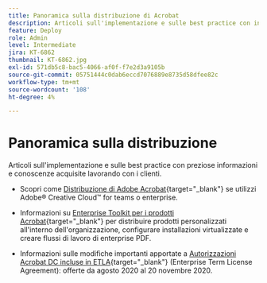 ```yaml
---
title: Panoramica sulla distribuzione di Acrobat
description: Articoli sull'implementazione e sulle best practice con informazioni e conoscenze preziose acquisite collaborando con i clienti
feature: Deploy
role: Admin
level: Intermediate
jira: KT-6862
thumbnail: KT-6862.jpg
exl-id: 571db5c8-bac5-4066-af0f-f7e2d3a9105b
source-git-commit: 05751444c0dab6eccd7076889e8735d58dfee82c
workflow-type: tm+mt
source-wordcount: '108'
ht-degree: 4%

---
```


# Panoramica sulla distribuzione

Articoli sull&#39;implementazione e sulle best practice con preziose informazioni e conoscenze acquisite lavorando con i clienti.

* Scopri come [Distribuzione di Adobe Acrobat](https://helpx.adobe.com/enterprise/using/deploying-acrobat.html){target="_blank"} se utilizzi Adobe® Creative Cloud™ for teams o enterprise.

* Informazioni su [Enterprise Toolkit per i prodotti Acrobat](https://www.adobe.com/devnet-docs/acrobatetk/index.html){target="_blank"} per distribuire prodotti personalizzati all&#39;interno dell&#39;organizzazione, configurare installazioni virtualizzate e creare flussi di lavoro di enterprise PDF.

* Informazioni sulle modifiche importanti apportate a [Autorizzazioni Acrobat DC incluse in ETLA](signentitlementchanges.md){target="_blank"} (Enterprise Term License Agreement): offerte da agosto 2020 al 20 novembre 2020.
